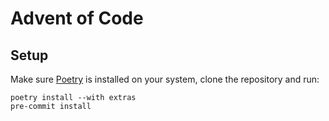 # Advent of Code

## Setup

Make sure [Poetry](https://python-poetry.org/docs/#installation) is installed
on your system, clone the repository and run:

```shell
poetry install --with extras
pre-commit install
```
